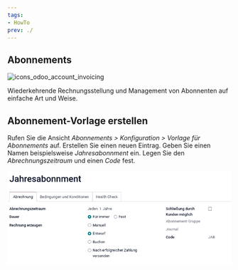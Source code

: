 ```yaml
---
tags:
- HowTo
prev: ./
---
```

## Abonnements

![icons_odoo_account_invoicing](assets/icons_odoo_account_invoicing.png)

Wiederkehrende Rechnungsstellung und Management von Abonnenten auf einfache 
Art und Weise.

## Abonnement-Vorlage erstellen

Rufen Sie die Ansicht *Abonnements > Konfiguration > Vorlage für Abonnements* auf. Erstellen Sie einen neuen Eintrag. Geben Sie einen Namen beispielsweise *Jahresabonnment* ein. Legen Sie den *Abrechnungszeitraum* und einen *Code* fest.

![](assets/Abonnements%20Vorlage.png)